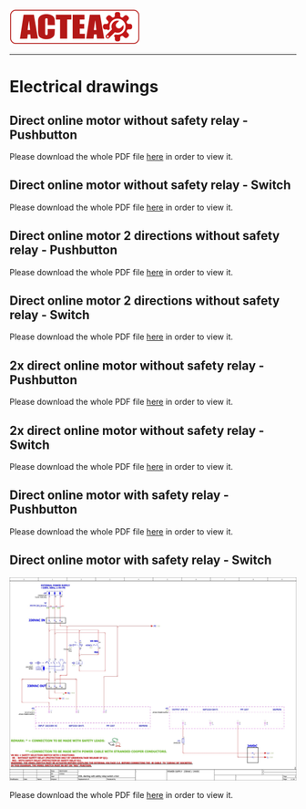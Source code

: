 
![ACTEA](../Logo_ACTEA_2.png)
_____________________________________
# Electrical drawings
## Direct online motor without safety relay - Pushbutton

Please download the whole PDF file <a href="./Ad01/Documents/1_DOL_1MOT_Pushbutton.pdf">here</a> in order to view it.</p>

## Direct online motor without safety relay - Switch

Please download the whole PDF file <a href="./Ad01/Documents/2_DOL_1MOT_Switch.pdf">here</a> in order to view it.</p>

## Direct online motor 2 directions without safety relay - Pushbutton

Please download the whole PDF file <a href="./Ad01/Documents/3_DOL_1MOT_LR_Pushbutton.pdf">here</a> in order to view it.</p>

## Direct online motor 2 directions without safety relay - Switch

Please download the whole PDF file <a href="./Ad01/Documents/4_DOL_1MOT_LR_Switch.pdf">here</a> in order to view it.</p>

## 2x direct online motor without safety relay - Pushbutton

Please download the whole PDF file <a href="./Ad01/Documents/5_DOL_2MOT_Pushbutton.pdf">here</a> in order to view it.</p>

## 2x direct online motor without safety relay - Switch

Please download the whole PDF file <a href="./Ad01/Documents/6_DOL_2MOT_Switch.pdf">here</a> in order to view it.</p>

## Direct online motor with safety relay - Pushbutton

Please download the whole PDF file <a href="./Ad01/Documents/9_DOL_1MOT_SafetyRelay_Pushbutton.pdf">here</a> in order to view it.</p>

## Direct online motor with safety relay - Switch

<p> <img src="/Ad01/images/07_preview_10_DOL_1MOT_SafetyRelay_Switch.jpg" width="700"/>

Please download the whole PDF file <a href="./Ad01/Documents/10_DOL_1MOT_SafetyRelay_Switch.pdf">here</a> in order to view it.</p>
